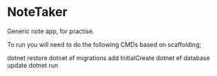 # NoteTaker
Generic note app, for practise.

To run you will need to do the following CMDs based on scaffolding;

dotnet restore
dotnet ef migrations add InitialCreate
dotnet ef database update
dotnet run

